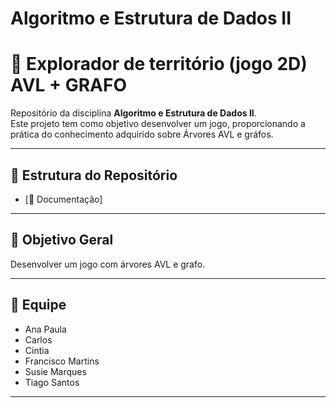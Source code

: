 # Algoritmo e Estrutura de Dados II

# 🧩 Explorador de território (jogo 2D) AVL + GRAFO
Repositório da disciplina **Algoritmo e Estrutura de Dados II**.  
Este projeto tem como objetivo desenvolver um jogo, proporcionando a prática do conhecimento adquirido sobre Árvores AVL e gráfos.  

---

## 📑 Estrutura do Repositório

- [📂 Documentação]
 
---

## 🎯 Objetivo Geral
Desenvolver um jogo com árvores AVL e grafo.

---

## 👥 Equipe
- Ana Paula
- Carlos
- Cintia 
- Francisco Martins  
- Susie Marques
- Tiago Santos

---
